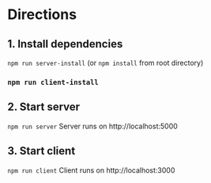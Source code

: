 # Directions

## 1. Install dependencies

`npm run server-install` (or `npm install` from root directory)
### `npm run client-install`

## 2. Start server
`npm run server`
Server runs on http://localhost:5000

## 3. Start client
`npm run client`
Client runs on http://localhost:3000










